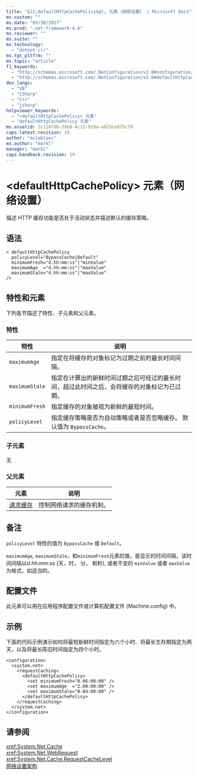 ```yaml
---
title: "&lt;defaultHttpCachePolicy&gt; 元素（网络设置） | Microsoft Docs"
ms.custom: ""
ms.date: "03/30/2017"
ms.prod: ".net-framework-4.6"
ms.reviewer: ""
ms.suite: ""
ms.technology: 
  - "dotnet-clr"
ms.tgt_pltfrm: ""
ms.topic: "article"
f1_keywords: 
  - "http://schemas.microsoft.com/.NetConfiguration/v2.0#configuration/system.net/requestCaching/defaultHttpCachePolicy"
  - "http://schemas.microsoft.com/.NetConfiguration/v2.0#defaultHttpCachePolicy"
dev_langs: 
  - "VB"
  - "CSharp"
  - "C++"
  - "jsharp"
helpviewer_keywords: 
  - "<defaultHttpCachePolicy> 元素"
  - "defaultHttpCachePolicy 元素"
ms.assetid: 2c1247d0-39b0-4c12-919a-a925ce075c79
caps.latest.revision: 19
author: "mcleblanc"
ms.author: "markl"
manager: "markl"
caps.handback.revision: 19
---
```

# &lt;defaultHttpCachePolicy&gt; 元素（网络设置）
描述 HTTP 缓存功能是否处于活动状态并描述默认的缓存策略。  
  
## 语法  
  
```  
< defaultHttpCachePolicy  
  policyLevel="BypassCache|Default"  
  minimumFresh="d.hh:mm:ss"|"minValue"  
  maximumAge  ="d.hh:mm:ss"|"maxValue"  
  maximumStale="d.hh:mm:ss"|"maxValue"  
/>  
```  
  
## 特性和元素  
 下列各节描述了特性、子元素和父元素。  
  
### 特性  
  
|特性|说明|  
|--------|--------|  
|`maximumAge`|指定在将缓存的对象标记为过期之前的最长时间间隔。|  
|`maximumStale`|指定在计算出的新鲜时间过期之后可经过的最长时间，超过此时间之后，会将缓存的对象标记为已过期。|  
|`minimumFresh`|指定缓存的对象被视为新鲜的最短时间。|  
|`policyLevel`|指定缓存策略是否为自动策略或者是否忽略缓存。  默认值为 `BypassCache`。|  
  
### 子元素  
 无  
  
### 父元素  
  
|元素|说明|  
|--------|--------|  
|[请求缓存](../../../../../docs/framework/configure-apps/file-schema/network/requestcaching-element-network-settings.md)|控制网络请求的缓存机制。|  
  
## 备注  
 `policyLevel` 特性的值为 `BypassCache` 或 `Default`。  
  
 `maximumAge`, `maximumStale`，和`minimumFresh`元素的值，是显示的时间间隔，该时间间隔以*d*.*hh*:*mm*:*ss* \(天，时， 分， 和秒\), 或者不变的 `minValue` 或者 `maxValue`为格式，如适当的。  
  
## 配置文件  
 此元素可以用在应用程序配置文件或计算机配置文件 \(Machine.config\) 中。  
  
## 示例  
 下面的代码示例演示如何将最短新鲜时间指定为六个小时、将最长生存期指定为两天，以及将最长陈旧时间指定为四个小时。  
  
```  
<configuration>  
  <system.net>  
    <requestCaching>  
      <defaultHttpCachePolicy>  
        <set minimumFresh="0.06:00:00" />  
        <set maximumAge  ="2.00:00:00" />  
        <set maximumStale="0.04:00:00" />  
      </defaultHttpCachePolicy>  
    </requestCaching>  
  </system.net>  
</configuration>  
```  
  
## 请参阅  
 <xref:System.Net.Cache>   
 <xref:System.Net.WebRequest>   
 <xref:System.Net.Cache.RequestCacheLevel>   
 [网络设置架构](../../../../../docs/framework/configure-apps/file-schema/network/index.md)